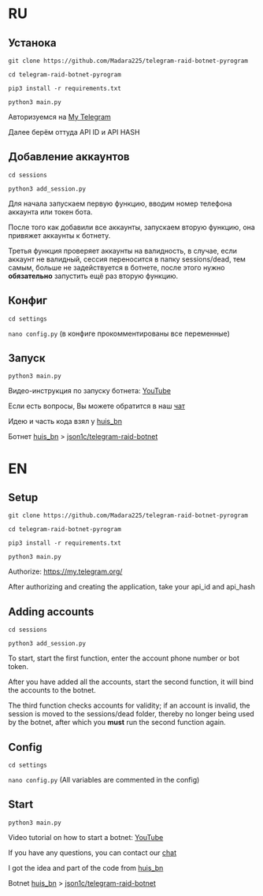 # RU

## Устанока

`git clone https://github.com/Madara225/telegram-raid-botnet-pyrogram`

`cd telegram-raid-botnet-pyrogram`

`pip3 install -r requirements.txt`

`python3 main.py`

Авторизуемся на [My Telegram](https://my.telegram.org)

Далее берём оттуда API ID и API HASH

## Добавление аккаунтов
`cd sessions`

`python3 add_session.py`

Для начала запускаем первую функцию, вводим номер телефона аккаунта или токен бота.

После того как добавили все аккаунты, запускаем вторую функцию, она привяжет аккаунты к ботнету.

Третья функция проверяет аккаунты на валидность, в случае, если аккаунт не валидный, сессия переносится в папку sessions/dead, тем самым, больше не задействуется в ботнете, после этого нужно **обязательно** запустить ещё раз вторую функцию.
 
## Конфиг
`cd settings`

`nano config.py` (в конфиге прокомментированы все переменные)

## Запуск

`python3 main.py`
 
Видео-инструкция по запуску ботнета: [YouTube](https://www.youtube.com/watch?v=DKKpfHzMR78)

Если есть вопросы, Вы можете обратится в наш [чат](https://t.me/pepe_devs)

Идею и часть кода взял у [huis_bn](https://t.me/huis_bn)

Ботнет [huis_bn](https://t.me/huis_bn) > [json1c/telegram-raid-botnet](https://github.com/json1c/telegram-raid-botnet)

# EN

## Setup

`git clone https://github.com/Madara225/telegram-raid-botnet-pyrogram`

`cd telegram-raid-botnet-pyrogram`

`pip3 install -r requirements.txt`

`python3 main.py`

Authorize: https://my.telegram.org/

After authorizing and creating the application, take your api_id and api_hash

## Adding accounts
`cd sessions`

`python3 add_session.py`

To start, start the first function, enter the account phone number or bot token.

After you have added all the accounts, start the second function, it will bind the accounts to the botnet.

The third function checks accounts for validity; if an account is invalid, the session is moved to the sessions/dead folder, thereby no longer being used by the botnet, after which you **must** run the second function again.
 

 
## Config
`cd settings`

`nano config.py` (All variables are commented in the config)

## Start

`python3 main.py`
 
Video tutorial on how to start a botnet: [YouTube](https://www.youtube.com/watch?v=DKKpfHzMR78)

If you have any questions, you can contact our [chat](https://t.me/pepe_devs)

I got the idea and part of the code from [huis_bn](https://t.me/huis_bn)

Botnet [huis_bn](https://t.me/huis_bn) > [json1c/telegram-raid-botnet](https://github.com/json1c/telegram-raid-botnet)
